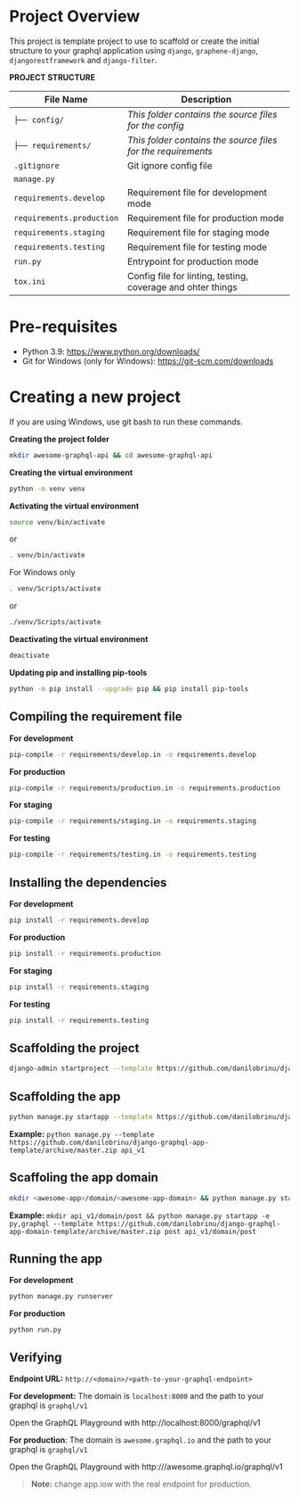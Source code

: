 # Project Overview

This project is template project to use to scaffold or create the initial structure to your graphql
application using `django`, `graphene-django`, `djangorestframework` and `django-filter`.

**PROJECT STRUCTURE**

| File Name                 | Description                                                  |
| ------------------------- | ------------------------------------------------------------ |
| `├── config/`             | _This folder contains the source files for the config_       |
| `├── requirements/`       | _This folder contains the source files for the requirements_ |
| `.gitignore`              | Git ignore config file                                       |
| `manage.py`               |                                                              |
| `requirements.develop`    | Requirement file for development mode                        |
| `requirements.production` | Requirement file for production mode                         |
| `requirements.staging`    | Requirement file for staging mode                            |
| `requirements.testing`    | Requirement file for testing mode                            |
| `run.py`                  | Entrypoint for production mode                               |
| `tox.ini`                 | Config file for linting, testing, coverage and ohter things  |

# Pre-requisites

- Python 3.9: https://www.python.org/downloads/
- Git for Windows (only for Windows): https://git-scm.com/downloads

# Creating a new project

If you are using Windows, use git bash to run these commands.

**Creating the project folder**

```sh
mkdir awesome-graphql-api && cd awesome-graphql-api
```

**Creating the virtual environment**

```sh
python -m venv venv
```

**Activating the virtual environment**

```sh
source venv/bin/activate
```

or 

```sh
. venv/bin/activate
```

For Windows only

```sh
. venv/Scripts/activate
```

or 

```sh
./venv/Scripts/activate
```

**Deactivating the virtual environment**

```sh
deactivate
```

**Updating pip and installing pip-tools**

```sh
python -m pip install --upgrade pip && pip install pip-tools
```

## Compiling the requirement file

**For development**

```sh
pip-compile -r requirements/develop.in -o requirements.develop
```

**For production**

```sh
pip-compile -r requirements/production.in -o requirements.production
```

**For staging**

```sh
pip-compile -r requirements/staging.in -o requirements.staging
```

**For testing**

```sh
pip-compile -r requirements/testing.in -o requirements.testing
```

## Installing the dependencies

**For development**

```sh
pip install -r requirements.develop
```

**For production**

```sh
pip install -r requirements.production
```

**For staging**

```sh
pip install -r requirements.staging
```

**For testing**

```sh
pip install -r requirements.testing
```

## Scaffolding the project

```sh
django-admin startproject --template https://github.com/danilobrinu/django-graphql-project-template/archive/master.zip <awesome-project> .
```

## Scaffolding the app

```sh
python manage.py startapp --template https://github.com/danilobrinu/django-graphql-app-template/archive/master.zip <awesome-app>
```

**Example:** `python manage.py --template https://github.com/danilobrinu/django-graphql-app-template/archive/master.zip api_v1`

## Scaffoling the app domain

```sh
mkdir <awesome-app>/domain/<awesome-app-domain> && python manage.py startapp -e py,graphql --template https://github.com/danilobrinu/django-graphql-app-domain-template/archive/master.zip <awesome-app-domain> <awesome-app>/domain/<awesome-app-domain>
```

**Example:** `mkdir api_v1/domain/post && python manage.py startapp -e py,graphql --template https://github.com/danilobrinu/django-graphql-app-domain-template/archive/master.zip post api_v1/domain/post`

## Running the app

**For development**

```sh
python manage.py runserver
```

**For production**

```
python run.py
```

## Verifying

**Endpoint URL:** `http://<domain>/<path-to-your-graphql-endpoint>`  

**For development:** The domain is `localhost:8000` and the path to your graphql is `graphql/v1`

Open the GraphQL Playground with http://localhost:8000/graphql/v1

**For production**: The domain is `awesome.graphql.io` and the path to your graphql is `graphql/v1`

Open the GraphQL Playground with http:///awesome.graphql.io/graphql/v1

> **Note:** change app.iow with the real endpoint for production.
